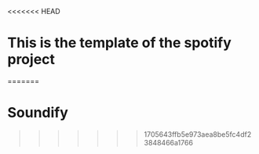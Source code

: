 <<<<<<< HEAD
# This is the template of the spotify project
=======
# Soundify
>>>>>>> 1705643ffb5e973aea8be5fc4df23848466a1766
